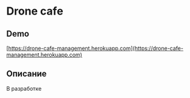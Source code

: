 # Drone cafe


## Demo
[https://drone-cafe-management.herokuapp.com](https://drone-cafe-management.herokuapp.com)

## Описание

В разработке
